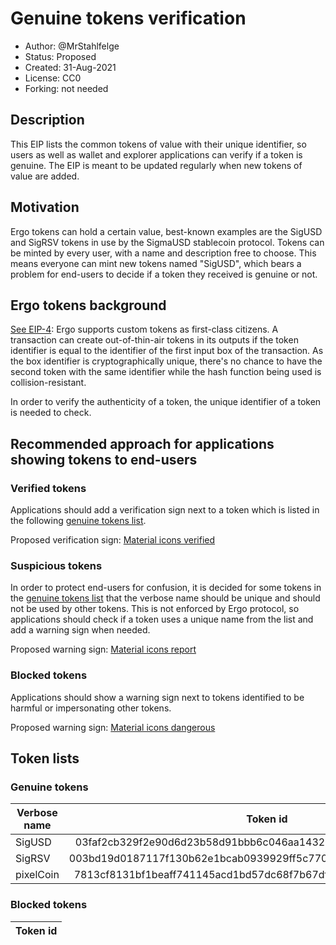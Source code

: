 # Genuine tokens verification

* Author: @MrStahlfelge
* Status: Proposed
* Created: 31-Aug-2021
* License: CC0
* Forking: not needed 

## Description 

This EIP lists the common tokens of value with their unique identifier, 
so users as well as wallet and explorer applications can verify if a token is genuine. The EIP is meant to be updated regularly when new tokens of value are added.

## Motivation 

Ergo tokens can hold a certain value, best-known examples are the SigUSD and SigRSV tokens in use by the SigmaUSD stablecoin protocol. 
Tokens can be minted by every user, with a name and description free to choose. This means everyone can mint new tokens named "SigUSD", which bears a problem for 
end-users to decide if a token they received is genuine or not.

## Ergo tokens background

[See EIP-4](eip-0004.md): Ergo supports custom tokens as first-class citizens. A transaction can create out-of-thin-air tokens in its outputs if the token 
identifier is equal to the identifier of the first input box of the transaction.
As the box identifier is cryptographically unique, there's no chance to have the second token with the same identifier while the hash function being used 
is collision-resistant. 

In order to verify the authenticity of a token, the unique identifier of a token is needed to check.

## Recommended approach for applications showing tokens to end-users

### Verified tokens 
Applications should add a verification sign next to a token which is listed in the following [genuine tokens list](#genuine-tokens).

Proposed verification sign: [Material icons verified](https://fonts.google.com/icons?selected=Material%20Icons%20Outlined%3Averified%3A)

### Suspicious tokens
In order to protect end-users for confusion, it is decided for some tokens in the [genuine tokens list](#genuine-tokens) that the verbose name should be 
unique and should not be used by other tokens. 
This is not enforced by Ergo protocol, so applications should check if a token uses a unique name from the list and add a warning sign when needed.

Proposed warning sign: [Material icons report](https://fonts.google.com/icons?selected=Material%20Icons%20Outlined%3Areport%3A)

### Blocked tokens
Applications should show a warning sign next to tokens identified to be harmful or impersonating other tokens.

Proposed warning sign: [Material icons dangerous](https://fonts.google.com/icons?selected=Material%20Icons%20Outlined%3Adangerous%3A)

## Token lists

### Genuine tokens

| Verbose name       | Token id                                                         | Unique name | Issuer
| ------------------ |:----------------------------------------------------------------:| -----------:| ------
| SigUSD             | 03faf2cb329f2e90d6d23b58d91bbb6c046aa143261cc21f52fbe2824bfcbf04 | yes         | sigmausd.io
| SigRSV             | 003bd19d0187117f130b62e1bcab0939929ff5c7709f843c5c4dd158949285d0 | yes         | sigmausd.io
| pixelCoin          | 7813cf8131bf1beaff741145acd1bd57dc68f7b67df72064973b4cecdad7d721 | yes         | ab6x.com

### Blocked tokens

| Token id                                        | 
|:-----------------------------------------------:| 
